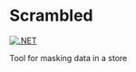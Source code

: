 # Scrambled
[![.NET](https://github.com/gavdraper/Scrambled/actions/workflows/dotnet.yml/badge.svg)](https://github.com/gavdraper/Scrambled/actions/workflows/dotnet.yml)

Tool for masking data in a store
